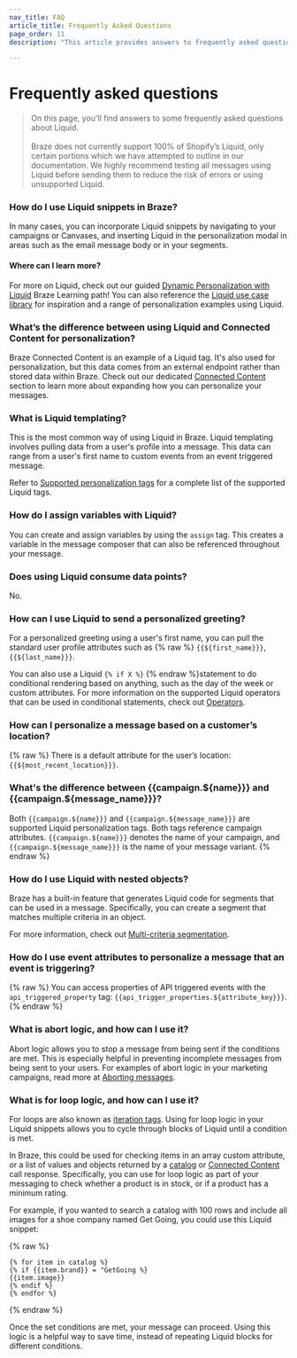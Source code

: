 ```yaml
---
nav_title: FAQ
article_title: Frequently Asked Questions
page_order: 11
description: "This article provides answers to frequently asked questions about Liquid."

---
```


# Frequently asked questions

> On this page, you'll find answers to some frequently asked questions about Liquid.<br><br>Braze does not currently support 100% of Shopify’s Liquid, only certain portions which we have attempted to outline in our documentation. We highly recommend testing all messages using Liquid before sending them to reduce the risk of errors or using unsupported Liquid.

### How do I use Liquid snippets in Braze?

In many cases, you can incorporate Liquid snippets by navigating to your campaigns or Canvases, and inserting Liquid in the personalization modal in areas such as the email message body or in your segments. 

#### Where can I learn more?

For more on Liquid, check out our guided [Dynamic Personalization with Liquid](https://learning.braze.com/path/dynamic-personalization-with-liquid) Braze Learning path! You can also reference the [Liquid use case library]({{site.baseurl}}/user_guide/personalization_and_dynamic_content/liquid/liquid_use_cases/) for inspiration and a range of personalization examples using Liquid.

### What’s the difference between using Liquid and Connected Content for personalization?

Braze Connected Content is an example of a Liquid tag. It's also used for personalization, but this data comes from an external endpoint rather than stored data within Braze. Check out our dedicated [Connected Content]({{site.baseurl}}/user_guide/personalization_and_dynamic_content/connected_content) section to learn more about expanding how you can personalize your messages.

### What is Liquid templating?

This is the most common way of using Liquid in Braze. Liquid templating involves pulling data from a user's profile into a message. This data can range from a user's first name to custom events from an event triggered message.

Refer to [Supported personalization tags]({{site.baseurl}}/user_guide/personalization_and_dynamic_content/liquid/supported_personalization_tags/) for a complete list of the supported Liquid tags.

### How do I assign variables with Liquid?

You can create and assign variables by using the `assign` tag. This creates a variable in the message composer that can also be referenced throughout your message.

### Does using Liquid consume data points?

No.

### How can I use Liquid to send a personalized greeting?

For a personalized greeting using a user's first name, you can pull the standard user profile attributes such as {% raw %} `{{${first_name}}}`, `{{${last_name}}}`.

You can also use a Liquid `{% if X %}` {% endraw %}statement to do conditional rendering based on anything, such as the day of the week or custom attributes. For more information on the supported Liquid operators that can be used in conditional statements, check out [Operators]({{site.baseurl}}/user_guide/personalization_and_dynamic_content/liquid/operators/).

### How can I personalize a message based on a customer’s location?

{% raw %}
There is a default attribute for the user’s location: `{{${most_recent_location}}}`.

### What's the difference between {{campaign.${name}}} and {{campaign.${message_name}}}?

Both `{{campaign.${name}}}` and `{{campaign.${message_name}}}` are supported Liquid personalization tags. Both tags reference campaign attributes. `{{campaign.${name}}}` denotes the name of your campaign, and `{{campaign.${message_name}}}` is the name of your message variant.
{% endraw %}

### How do I use Liquid with nested objects?

Braze has a built-in feature that generates Liquid code for segments that can be used in a message. Specifically, you can create a segment that matches multiple criteria in an object.

For more information, check out [Multi-criteria segmentation]({{site.baseurl}}/user_guide/data_and_analytics/custom_data/custom_attributes/nested_custom_attribute_support/#multi-criteria-segmentation).

### How do I use event attributes to personalize a message that an event is triggering?

{% raw %}
You can access properties of API triggered events with the `api_triggered_property` tag: `{{api_trigger_properties.${attribute_key}}}`.  
{% endraw %}

### What is abort logic, and how can I use it?

Abort logic allows you to stop a message from being sent if the conditions are met. This is especially helpful in preventing incomplete messages from being sent to your users. For examples of abort logic in your marketing campaigns, read more at [Aborting messages]({{site.baseurl}}/user_guide/personalization_and_dynamic_content/liquid/aborting_messages/).

### What is for loop logic, and how can I use it?

For loops are also known as [iteration tags](https://shopify.github.io/liquid/tags/iteration/). Using for loop logic in your Liquid snippets allows you to cycle through blocks of Liquid until a condition is met. 

In Braze, this could be used for checking items in an array custom attribute, or a list of values and objects returned by a [catalog]({{site.baseurl}}/user_guide/personalization_and_dynamic_content/catalogs) or [Connected Content]({{site.baseurl}}/user_guide/personalization_and_dynamic_content/connected_content) call response. Specifically, you can use for loop logic as part of your messaging to check whether a product is in stock, or if a product has a minimum rating. 

For example, if you wanted to search a catalog with 100 rows and include all images for a shoe company named Get Going, you could use this Liquid snippet:

{% raw %}

```liquid
{% for item in catalog %}
{% if {{item.brand}} = "GetGoing %}
{{item.image}}
{% endif %}
{% endfor %}
```

{% endraw %}

Once the set conditions are met, your message can proceed. Using this logic is a helpful way to save time, instead of repeating Liquid blocks for different conditions.
